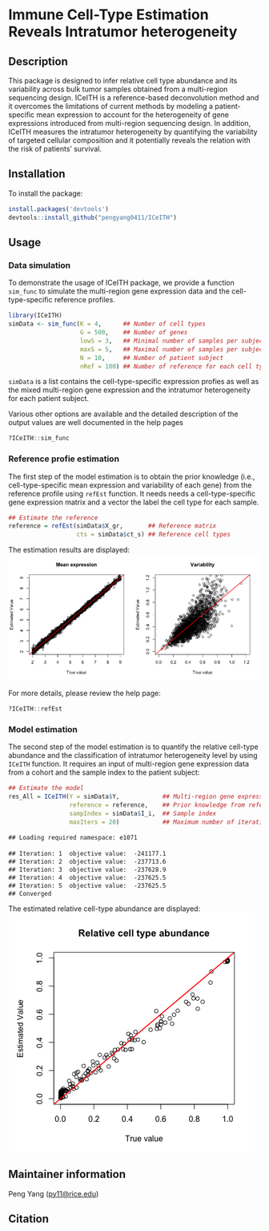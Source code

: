 # Immune Cell-Type Estimation Reveals Intratumor heterogeneity

## Description

This package is designed to infer relative cell type abundance and its
variability across bulk tumor samples obtained from a multi-region
sequencing design. ICeITH is a reference-based deconvolution method and
it overcomes the limitations of current methods by modeling a
patient-specific mean expression to account for the heterogeneity of
gene expressions introduced from multi-region sequencing design. In
addition, ICeITH measures the intratumor heterogeneity by quantifying
the variability of targeted cellular composition and it potentially
reveals the relation with the risk of patients’ survival.

## Installation

To install the package:

``` r
install.packages('devtools')
devtools::install_github("pengyang0411/ICeITH")
```

## Usage

### Data simulation

To demonstrate the usage of ICeITH package, we provide a function
`sim_func` to simulate the multi-region gene expression data and the
cell-type-specific reference profiles.

``` r
library(ICeITH)
simData <- sim_func(K = 4,      ## Number of cell types
                    G = 500,    ## Number of genes
                    lowS = 3,   ## Minimal number of samples per subject
                    maxS = 5,   ## Maximal number of samples per subject
                    N = 10,     ## Number of patient subject
                    nRef = 100) ## Number of reference for each cell types
```

`simData` is a list contains the cell-type-specific expression profies
as well as the mixed multi-region gene expression and the intratumor
heterogeneity for each patient subject.

Various other options are available and the detailed description of the
output values are well documented in the help pages

``` r
?ICeITH::sim_func
```

### Reference profie estimation

The first step of the model estimation is to obtain the prior knowledge
(i.e., cell-type-specific mean expression and variability of each gene)
from the reference profile using `refEst` function. It needs needs a
cell-type-specific gene expression matrix and a vector the label the
cell type for each sample.

``` r
## Estimate the reference
reference = refEst(simData$X_gr,       ## Reference matrix
                   cts = simData$ct_s) ## Reference cell types
```

The estimation results are displayed:
![](README_files/figure-markdown_github/plot_profile-1.png)

For more details, please review the help page:

``` r
?ICeITH::refEst
```

### Model estimation

The second step of the model estimation is to quantify the relative
cell-type abundance and the classification of intratumor heterogeneity
level by using `ICeITH` function. It requires an input of multi-region
gene expression data from a cohort and the sample index to the patient
subject:

``` r
## Estimate the model
res_All = ICeITH(Y = simData$Y,            ## Multi-region gene expression data
                 reference = reference,    ## Prior knowledge from reference
                 sampIndex = simData$I_i,  ## Sample index
                 maxIters = 20)            ## Maximum number of iterations
```

    ## Loading required namespace: e1071

    ## Iteration: 1  objective value:  -241177.1 
    ## Iteration: 2  objective value:  -237713.6 
    ## Iteration: 3  objective value:  -237628.9 
    ## Iteration: 4  objective value:  -237625.5 
    ## Iteration: 5  objective value:  -237625.5 
    ## Converged

The estimated relative cell-type abundance are displayed:
<img src="README_files/figure-markdown_github/plot_ct-1.png" style="display: block; margin: auto;" />

## Maintainer information

Peng Yang ([py11@rice.edu](mailto:py11@rice))

## Citation

